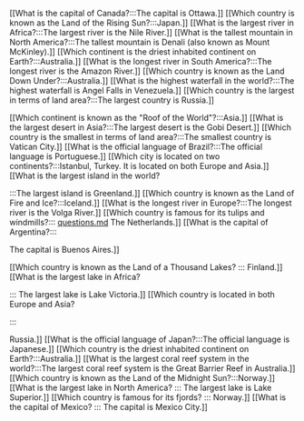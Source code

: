 [[What is the capital of Canada?:::The capital is Ottawa.]]
[[Which country is known as the Land of the Rising Sun?:::Japan.]]
[[What is the largest river in Africa?:::The largest river is the Nile River.]]
[[What is the tallest mountain in North America?:::The tallest mountain is Denali (also known as Mount McKinley).]]
[[Which continent is the driest inhabited continent on Earth?:::Australia.]]
[[What is the longest river in South America?:::The longest river is the Amazon River.]]
[[Which country is known as the Land Down Under?:::Australia.]]
[[What is the highest waterfall in the world?:::The highest waterfall is Angel Falls in Venezuela.]]
[[Which country is the largest in terms of land area?:::The largest country is Russia.]]

[[Which continent is known as the "Roof of the World"?:::Asia.]]
[[What is the largest desert in Asia?:::The largest desert is the Gobi Desert.]]
[[Which country is the smallest in terms of land area?:::The smallest country is Vatican City.]]
[[What is the official language of Brazil?:::The official language is Portuguese.]]
[[Which city is located on two continents?:::Istanbul, Turkey. It is located on both Europe and Asia.]]
[[What is the largest island in the world?

:::The largest island is Greenland.]]
[[Which country is known as the Land of Fire and Ice?:::Iceland.]]
[[What is the longest river in Europe?:::The longest river is the Volga River.]]
[[Which country is famous for its tulips and windmills?:::
[questions.md](questions.md)
The Netherlands.]]
[[What is the capital of Argentina?:::

The capital is Buenos Aires.]]

[[Which country is known as the Land of a Thousand Lakes? ::: Finland.]]
[[What is the largest lake in Africa?

::: The largest lake is Lake Victoria.]]
[[Which country is located in both Europe and Asia?

:::

Russia.]]
[[What is the official language of Japan?:::The official language is Japanese.]]
[[Which country is the driest inhabited continent on Earth?:::Australia.]]
[[What is the largest coral reef system in the world?:::The largest coral reef system is the Great Barrier Reef in Australia.]]
[[Which country is known as the Land of the Midnight Sun?:::Norway.]]
[[What is the largest lake in North America? ::: The largest lake is Lake Superior.]]
[[Which country is famous for its fjords? ::: Norway.]]
[[What is the capital of Mexico? ::: The capital is Mexico City.]]